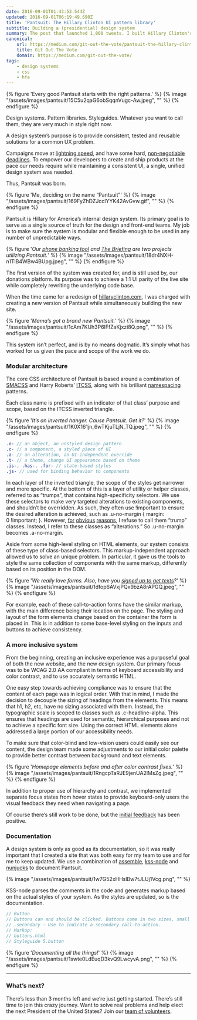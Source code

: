 ```yaml
---
date: 2016-09-01T01:43:53.544Z
updated: 2016-09-01T06:19:49.690Z
title: 'Pantsuit: The Hillary Clinton UI pattern library'
subtitle: Building a (presidential) design system
summary: The post that launched 1,000 tweets. I built Hillary Clinton's design system, and this is how I did it.
canonical:
    url: https://medium.com/git-out-the-vote/pantsuit-the-hillary-clinton-ui-pattern-library-238e9bf06b54#.ea178qdel
    title: Git Out The Vote
    domain: https://medium.com/git-out-the-vote/
tags:
    - design systems
    - css
    - hfa
---
```


{% figure 'Every good Pantsuit starts with the right patterns.' %}
{% image "/assets/images/pantsuit/15C5u2qaG6obSqqnVugc-Aw.jpeg", "" %}
{% endfigure %}

Design systems. Pattern libraries. Styleguides. Whatever you want to call them, they are very much in style right now.

A design system’s purpose is to provide consistent, tested and reusable solutions for a common UX problem.

Campaigns move at [lightning speed](https://medium.com/git-out-the-vote/building-applications-at-campaign-speed-281e802360c2#.u789ixvnz), and have some hard, [non-negotiable deadlines](https://days.to/election-day-in-us/2016). To empower our developers to create and ship products at the pace our needs require while maintaining a consistent UI, a single, unified design system was needed.

Thus, Pantsuit was born.

{% figure 'Me, deciding on the name “Pantsuit”' %}
{% image "/assets/images/pantsuit/169FyZhDZJcclYYK42AvGvw.gif", "" %}
{% endfigure %}

Pantsuit is Hillary for America’s internal design system. Its primary goal is to serve as a single source of truth for the design and front-end teams. My job is to make sure the system is modular and flexible enough to be used in any number of unpredictable ways.

{% figure '_Our_ [_phone banking tool_](https://www.hillaryclinton.com/calls/) _and_ [_The Briefing_](https://www.hillaryclinton.com/briefing/) _are two projects utilizing Pantsuit._' %}
{% image "/assets/images/pantsuit/18dr4NXH-n1TlB4WBw4BUpg.jpeg", "" %}
{% endfigure %}

The first version of the system was created for, and is still used by, our donations platform. Its purpose was to achieve a 1:1 UI parity of the live site while completely rewriting the underlying code base.

When the time came for a redesign of [hillaryclinton.com](http://www.hillaryclinton.com), I was charged with creating a new version of Pantsuit while simultaneously building the new site.

{% figure '_Mama’s got a brand new Pantsuit._' %}
{% image "/assets/images/pantsuit/1cAm7KUh3P6lFfZaKjxzi8Q.png", "" %}
{% endfigure %}

This system isn’t perfect, and is by no means dogmatic. It’s simply what has worked for us given the pace and scope of the work we do.

### Modular architecture

The core CSS architecture of Pantsuit is based around a combination of [SMACSS](http://smacss.com) and Harry Roberts’ [ITCSS](http://www.creativebloq.com/web-design/manage-large-scale-web-projects-new-css-architecture-itcss-41514731), along with his brilliant [namespacing](http://csswizardry.com/2015/03/more-transparent-ui-code-with-namespaces/) patterns.

Each class name is prefixed with an indicator of that class’ purpose and scope, based on the ITCSS inverted triangle.

{% figure '_It’s an inverted hanger. Cause Pantsuit. Get it?_' %}
{% image "/assets/images/pantsuit/1K0X161jn_6wTKjuTLjN_TQ.jpeg", "" %}
{% endfigure %}

```scss
.o- // an object, an unstyled design pattern
.c- // a component, a styled piece of UI
.a- // an alteration, an UI-independent override
.t- // a theme, change UI appearance based on theme
.is-, .has-, .for- // state-based styles
.js- // used for binding behavior to components
```

In each layer of the inverted triangle, the scope of the styles get narrower and more specific. At the bottom of this is a layer of utility or helper classes, referred to as “trumps”, that contains high-specificity selectors. We use these selectors to make very targeted alterations to existing components, and shouldn’t be overridden. As such, they often use !important to ensure the desired alteration is achieved, such as .u-no-margin { margin: 0 !important; }. However, [for](https://www.hillaryclinton.com/feed/how-many-ways-can-the-nations-newspapers-declare-donald-trump-unfit-to-be-commander-in-chief/) [obvious](https://www.hillaryclinton.com/feed/5-questions-every-voter-should-ask-about-donald-trumps-bizarre-relationship-with-russia/) [reasons](https://www.hillaryclinton.com/feed/theres-a-reason-why-white-supremacists-like-donald-trump/), I refuse to call them “trump” classes. Instead, I refer to these classes as “alterations.” So .u-no-margin becomes .a-no-margin.

Aside from some high-level styling on HTML elements, our system consists of these type of class-based selectors. This markup-independent approach allowed us to solve an unique problem. In particular, it gave us the tools to style the same collection of components with the same markup, differently based on its position in the DOM.

{% figure '_We really love forms. Also, have you_ [_signed up to get texts_](https://www.hillaryclinton.com/forms/texts-from-hillary/)_?_' %}
{% image "/assets/images/pantsuit/1dfop6AVxjPQx9bzA8rAPGQ.jpeg", "" %}
{% endfigure %}

For example, each of these call-to-action forms have the similar markup, with the main difference being their location on the page. The styling and layout of the form elements change based on the container the form is placed in. This is in addition to some base-level styling on the inputs and buttons to achieve consistency.

### A more inclusive system

From the beginning, creating an inclusive experience was a purposeful goal of both the new website, and the new design system. Our primary focus was to be WCAG 2.0 AA compliant in terms of keyboard accessibility and color contrast, and to use accurately semantic HTML.

One easy step towards achieving compliance was to ensure that the content of each page was in logical order. With that in mind, I made the decision to decouple the sizing of headings from the elements. This means that h1, h2, etc, have no sizing associated with them. Instead, the typographic scale is scoped to classes such as .c-headline-alpha. This ensures that headings are used for semantic, hierarchical purposes and not to achieve a specific font size. Using the correct HTML elements alone addressed a large portion of our accessibility needs.

To make sure that color-blind and low-vision users could easily see our content, the design team made some adjustments to our initial color palette to provide better contrast between background and text elements.

{% figure '_Homepage elements before and after color contrast fixes._' %}
{% image "/assets/images/pantsuit/1RngcpTaRJE9jenUA2lMsZg.jpeg", "" %}
{% endfigure %}

In addition to proper use of hierarchy and contrast, we implemented separate focus states from hover states to provide keyboard-only users the visual feedback they need when navigating a page.

Of course there’s still work to be done, but the [initial feedback](https://www.lullabot.com/articles/auditing-presidential-websites-for-accessibility) has been positive.

### Documentation

A design system is only as good as its documentation, so it was really important that I created a site that was both easy for my team to use and for me to keep updated. We use a combination of [assemble](https://github.com/assemble/assemble), [kss-node](https://github.com/kss-node/kss-node) and [nunjucks](https://github.com/mozilla/nunjucks) to document Pantsuit.

{% image "/assets/images/pantsuit/1w7G52xHHslBw7tJLUj1Vcg.png", "" %}

KSS-node parses the comments in the code and generates markup based on the actual styles of your system. As the styles are updated, so is the documentation.

```scss
// Button
// Buttons can and should be clicked. Buttons come in two sizes, small and large. To create a large button, add a class of \`c-button-large\`. To create a link that looks like a button, add the \`c-button-link\` class.
// .secondary — Use to indicate a secondary call-to-action.
// Markup:
// buttons.html
// Styleguide 5.button
```

{% figure '_Documenting all the things!_' %}
{% image "/assets/images/pantsuit/1swte0LdEuqD3kvQ9LwcyvA.png", "" %}
{% endfigure %}

---

### What’s next?

There’s less than 3 months left and we’re just getting started. There’s still time to join this crazy journey. Want to solve real problems and help elect the next President of the United States? Join our [team of volunteers](https://devprogress.us/).
